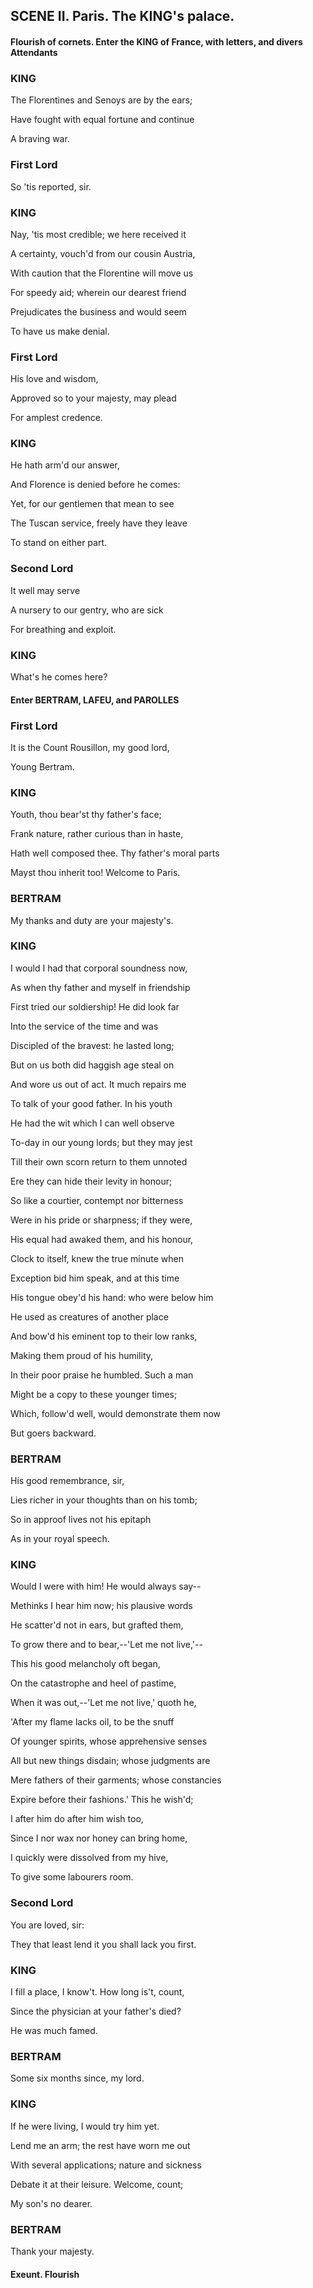 ## SCENE II. Paris. The KING's palace.
#### Flourish of cornets. Enter the KING of France, with letters, and divers Attendants
### KING
The Florentines and Senoys are by the ears;

Have fought with equal fortune and continue

A braving war.

### First Lord
So 'tis reported, sir.

### KING
Nay, 'tis most credible; we here received it

A certainty, vouch'd from our cousin Austria,

With caution that the Florentine will move us

For speedy aid; wherein our dearest friend

Prejudicates the business and would seem

To have us make denial.

### First Lord
His love and wisdom,

Approved so to your majesty, may plead

For amplest credence.

### KING
He hath arm'd our answer,

And Florence is denied before he comes:

Yet, for our gentlemen that mean to see

The Tuscan service, freely have they leave

To stand on either part.

### Second Lord
It well may serve

A nursery to our gentry, who are sick

For breathing and exploit.

### KING
What's he comes here?

#### Enter BERTRAM, LAFEU, and PAROLLES
### First Lord
It is the Count Rousillon, my good lord,

Young Bertram.

### KING
Youth, thou bear'st thy father's face;

Frank nature, rather curious than in haste,

Hath well composed thee. Thy father's moral parts

Mayst thou inherit too! Welcome to Paris.

### BERTRAM
My thanks and duty are your majesty's.

### KING
I would I had that corporal soundness now,

As when thy father and myself in friendship

First tried our soldiership! He did look far

Into the service of the time and was

Discipled of the bravest: he lasted long;

But on us both did haggish age steal on

And wore us out of act. It much repairs me

To talk of your good father. In his youth

He had the wit which I can well observe

To-day in our young lords; but they may jest

Till their own scorn return to them unnoted

Ere they can hide their levity in honour;

So like a courtier, contempt nor bitterness

Were in his pride or sharpness; if they were,

His equal had awaked them, and his honour,

Clock to itself, knew the true minute when

Exception bid him speak, and at this time

His tongue obey'd his hand: who were below him

He used as creatures of another place

And bow'd his eminent top to their low ranks,

Making them proud of his humility,

In their poor praise he humbled. Such a man

Might be a copy to these younger times;

Which, follow'd well, would demonstrate them now

But goers backward.

### BERTRAM
His good remembrance, sir,

Lies richer in your thoughts than on his tomb;

So in approof lives not his epitaph

As in your royal speech.

### KING
Would I were with him! He would always say--

Methinks I hear him now; his plausive words

He scatter'd not in ears, but grafted them,

To grow there and to bear,--'Let me not live,'--

This his good melancholy oft began,

On the catastrophe and heel of pastime,

When it was out,--'Let me not live,' quoth he,

'After my flame lacks oil, to be the snuff

Of younger spirits, whose apprehensive senses

All but new things disdain; whose judgments are

Mere fathers of their garments; whose constancies

Expire before their fashions.' This he wish'd;

I after him do after him wish too,

Since I nor wax nor honey can bring home,

I quickly were dissolved from my hive,

To give some labourers room.

### Second Lord
You are loved, sir:

They that least lend it you shall lack you first.

### KING
I fill a place, I know't. How long is't, count,

Since the physician at your father's died?

He was much famed.

### BERTRAM
Some six months since, my lord.

### KING
If he were living, I would try him yet.

Lend me an arm; the rest have worn me out

With several applications; nature and sickness

Debate it at their leisure. Welcome, count;

My son's no dearer.

### BERTRAM
Thank your majesty.

#### Exeunt. Flourish
